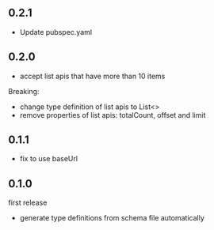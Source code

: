 ## 0.2.1

- Update pubspec.yaml

## 0.2.0

- accept list apis that have more than 10 items

Breaking:
- change type definition of list apis to List<>
- remove properties of list apis: totalCount, offset and limit

## 0.1.1

- fix to use baseUrl

## 0.1.0

first release

- generate type definitions from schema file automatically
